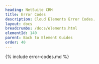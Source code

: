 ```yaml
---
heading: NetSuite CRM
title: Error Codes
description: Cloud Elements Error Codes.
layout: docs
breadcrumbs: /docs/elements.html
elementId: 140
parent: Back to Element Guides
order: 40
---
```


{% include error-codes.md %}
